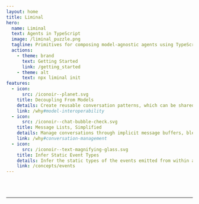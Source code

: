 ```yaml
---
layout: home
title: Liminal
hero:
  name: Liminal
  text: Agents in TypeScript
  image: /liminal_puzzle.png
  tagline: Primitives for composing model-agnostic agents using TypeScript generator functions.
  actions:
    - theme: brand
      text: Getting Started
      link: /getting_started
    - theme: alt
      text: npx liminal init
features:
  - icon:
      src: /iconoir--planet.svg
    title: Decoupling From Models
    details: Create reusable conversation patterns, which can be shared without vendor lock-in.
    link: /why#model-interoperability
  - icon:
      src: /iconoir--chat-bubble-check.svg
    title: Message Lists, Simplified
    details: Manage conversations through implicit message buffers, blended into function control flow.
    link: /why#conversation-management
  - icon:
      src: /iconoir--text-magnifying-glass.svg
    title: Infer Static Event Types
    details: Infer the static types of the events emitted from within an agent and its descendants.
    link: /concepts/events
---
```


<br />
<br />

---

<script setup>

import { onMounted } from 'vue'

onMounted(() => {
  const heading = document.querySelector(".heading .name")
  const betaBadge = document.createElement("span")
  heading.style += ";display: flex; align-items: start;"
  betaBadge.textContent = " (Beta)"
  betaBadge.style = "font-size: 36px;"
  heading.appendChild(betaBadge)
  const element = document.querySelector("a.VPButton.medium.alt");
  element.addEventListener('click', function() {
    navigator.clipboard
      .writeText("npx liminal init")
      .then(() => {
        console.log('Text copied to clipboard successfully!');
      })
      .catch(err => {
        console.error('Failed to copy text: ', err);
      });
  })
})

</script>
